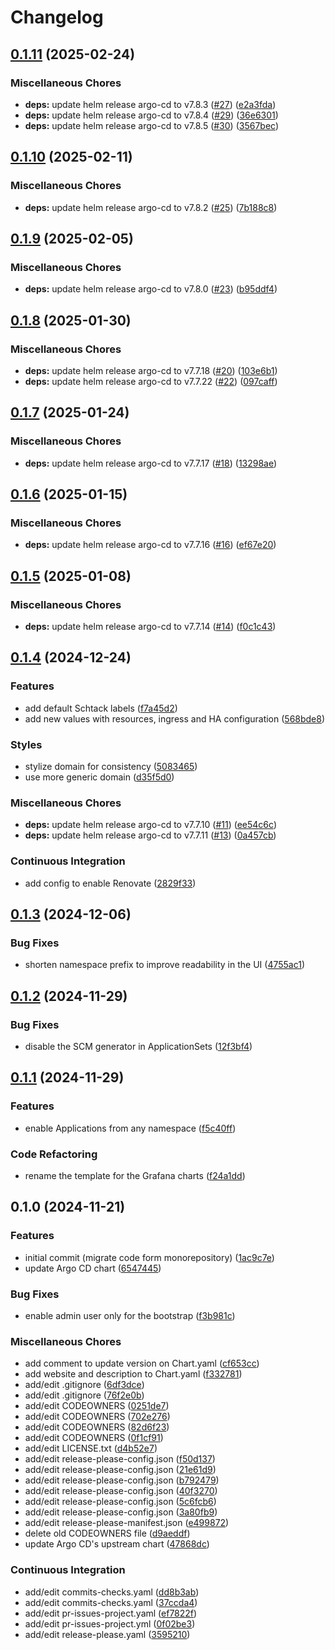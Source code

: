 # Changelog

## [0.1.11](https://github.com/schrodingers-stack/helm-argo-cd/compare/v0.1.10...v0.1.11) (2025-02-24)


### Miscellaneous Chores

* **deps:** update helm release argo-cd to v7.8.3 ([#27](https://github.com/schrodingers-stack/helm-argo-cd/issues/27)) ([e2a3fda](https://github.com/schrodingers-stack/helm-argo-cd/commit/e2a3fda1f508f956d99ea7d036f8c2b4ba774554))
* **deps:** update helm release argo-cd to v7.8.4 ([#29](https://github.com/schrodingers-stack/helm-argo-cd/issues/29)) ([36e6301](https://github.com/schrodingers-stack/helm-argo-cd/commit/36e6301aff9285d6ec2239849839e31afd5c5511))
* **deps:** update helm release argo-cd to v7.8.5 ([#30](https://github.com/schrodingers-stack/helm-argo-cd/issues/30)) ([3567bec](https://github.com/schrodingers-stack/helm-argo-cd/commit/3567beca45cb754fbaa61b3fb4f67c0e44ce936c))

## [0.1.10](https://github.com/schrodingers-stack/helm-argo-cd/compare/v0.1.9...v0.1.10) (2025-02-11)


### Miscellaneous Chores

* **deps:** update helm release argo-cd to v7.8.2 ([#25](https://github.com/schrodingers-stack/helm-argo-cd/issues/25)) ([7b188c8](https://github.com/schrodingers-stack/helm-argo-cd/commit/7b188c8143a0e72075cdd14bcdce03ec945b8406))

## [0.1.9](https://github.com/schrodingers-stack/helm-argo-cd/compare/v0.1.8...v0.1.9) (2025-02-05)


### Miscellaneous Chores

* **deps:** update helm release argo-cd to v7.8.0 ([#23](https://github.com/schrodingers-stack/helm-argo-cd/issues/23)) ([b95ddf4](https://github.com/schrodingers-stack/helm-argo-cd/commit/b95ddf47a875bc69f943917e806f72a9d3558301))

## [0.1.8](https://github.com/schrodingers-stack/helm-argo-cd/compare/v0.1.7...v0.1.8) (2025-01-30)


### Miscellaneous Chores

* **deps:** update helm release argo-cd to v7.7.18 ([#20](https://github.com/schrodingers-stack/helm-argo-cd/issues/20)) ([103e6b1](https://github.com/schrodingers-stack/helm-argo-cd/commit/103e6b1693521db4bba5b67a49aeb6fde39f8318))
* **deps:** update helm release argo-cd to v7.7.22 ([#22](https://github.com/schrodingers-stack/helm-argo-cd/issues/22)) ([097caff](https://github.com/schrodingers-stack/helm-argo-cd/commit/097cafff1caf3240845b5e6a6abd98bc7506cb18))

## [0.1.7](https://github.com/schrodingers-stack/helm-argo-cd/compare/v0.1.6...v0.1.7) (2025-01-24)


### Miscellaneous Chores

* **deps:** update helm release argo-cd to v7.7.17 ([#18](https://github.com/schrodingers-stack/helm-argo-cd/issues/18)) ([13298ae](https://github.com/schrodingers-stack/helm-argo-cd/commit/13298ae89a95e826d77aa10ae8201ec8dc13cbcd))

## [0.1.6](https://github.com/schrodingers-stack/helm-argo-cd/compare/v0.1.5...v0.1.6) (2025-01-15)


### Miscellaneous Chores

* **deps:** update helm release argo-cd to v7.7.16 ([#16](https://github.com/schrodingers-stack/helm-argo-cd/issues/16)) ([ef67e20](https://github.com/schrodingers-stack/helm-argo-cd/commit/ef67e20828b5f23cd99d2c3c4c205ca01dc94dda))

## [0.1.5](https://github.com/schrodingers-stack/helm-argo-cd/compare/v0.1.4...v0.1.5) (2025-01-08)


### Miscellaneous Chores

* **deps:** update helm release argo-cd to v7.7.14 ([#14](https://github.com/schrodingers-stack/helm-argo-cd/issues/14)) ([f0c1c43](https://github.com/schrodingers-stack/helm-argo-cd/commit/f0c1c43287cd6d6122644daf2e8afbe740bb41b8))

## [0.1.4](https://github.com/schrodingers-stack/helm-argo-cd/compare/v0.1.3...v0.1.4) (2024-12-24)


### Features

* add default Schtack labels ([f7a45d2](https://github.com/schrodingers-stack/helm-argo-cd/commit/f7a45d2e014252d444806b0b497067f96f90249f))
* add new values with resources, ingress and HA configuration ([568bde8](https://github.com/schrodingers-stack/helm-argo-cd/commit/568bde8b860acf4ca2655df3bd4ca6bb5accb086))


### Styles

* stylize domain for consistency ([5083465](https://github.com/schrodingers-stack/helm-argo-cd/commit/508346579b9048a1e32b05a14b4dee9cfe0efe3a))
* use more generic domain ([d35f5d0](https://github.com/schrodingers-stack/helm-argo-cd/commit/d35f5d066d3430cf391946db001686a7e616b656))


### Miscellaneous Chores

* **deps:** update helm release argo-cd to v7.7.10 ([#11](https://github.com/schrodingers-stack/helm-argo-cd/issues/11)) ([ee54c6c](https://github.com/schrodingers-stack/helm-argo-cd/commit/ee54c6c46d00ab7ff4a8f40ee9ef0137f4b19e2f))
* **deps:** update helm release argo-cd to v7.7.11 ([#13](https://github.com/schrodingers-stack/helm-argo-cd/issues/13)) ([0a457cb](https://github.com/schrodingers-stack/helm-argo-cd/commit/0a457cb6712a08bac1ba0d600620b1c6f2f8ce0a))


### Continuous Integration

* add config to enable Renovate ([2829f33](https://github.com/schrodingers-stack/helm-argo-cd/commit/2829f33b93b0ab7dfa3be6893bf83e641bf1b25c))

## [0.1.3](https://github.com/schrodingers-stack/helm-argo-cd/compare/v0.1.2...v0.1.3) (2024-12-06)


### Bug Fixes

* shorten namespace prefix to improve readability in the UI ([4755ac1](https://github.com/schrodingers-stack/helm-argo-cd/commit/4755ac1e960ad6efb76950fc9c2ab33df05bc540))

## [0.1.2](https://github.com/schrodingers-stack/helm-argo-cd/compare/v0.1.1...v0.1.2) (2024-11-29)


### Bug Fixes

* disable the SCM generator in ApplicationSets ([12f3bf4](https://github.com/schrodingers-stack/helm-argo-cd/commit/12f3bf4c04c6b7f51ef457381039afa4c5873ff5))

## [0.1.1](https://github.com/schrodingers-stack/helm-argo-cd/compare/v0.1.0...v0.1.1) (2024-11-29)


### Features

* enable Applications from any namespace ([f5c40ff](https://github.com/schrodingers-stack/helm-argo-cd/commit/f5c40ff8360e28315511d54f39a780e0862592f0))


### Code Refactoring

* rename the template for the Grafana charts ([f24a1dd](https://github.com/schrodingers-stack/helm-argo-cd/commit/f24a1ddbac1fa61822a8b939c8e5ef89eb65366e))

## 0.1.0 (2024-11-21)


### Features

* initial commit (migrate code form monorepository) ([1ac9c7e](https://github.com/schrodingers-stack/helm-argo-cd/commit/1ac9c7e990dc3e6544ae7ba12f9bc265f52fc7b2))
* update Argo CD chart ([6547445](https://github.com/schrodingers-stack/helm-argo-cd/commit/6547445e0b681e2c883600060dadb2bd1448a9e9))


### Bug Fixes

* enable admin user only for the bootstrap ([f3b981c](https://github.com/schrodingers-stack/helm-argo-cd/commit/f3b981c3bfa577cc23739acfc08dd65ade172814))


### Miscellaneous Chores

* add comment to update version on Chart.yaml ([cf653cc](https://github.com/schrodingers-stack/helm-argo-cd/commit/cf653cc5d1c5ce69b63903e6bf36badc464e5bea))
* add website and description to Chart.yaml ([f332781](https://github.com/schrodingers-stack/helm-argo-cd/commit/f332781648d7f15c9ea44fd7fea46c0b86d28511))
* add/edit .gitignore ([6df3dce](https://github.com/schrodingers-stack/helm-argo-cd/commit/6df3dce76e0b958fbc53fa442b33f86043b9c020))
* add/edit .gitignore ([76f2e0b](https://github.com/schrodingers-stack/helm-argo-cd/commit/76f2e0b1339df09ec2ab78d003b85595471982b6))
* add/edit CODEOWNERS ([0251de7](https://github.com/schrodingers-stack/helm-argo-cd/commit/0251de74f4dc655ba78a9cefe6db2bb7f2df0022))
* add/edit CODEOWNERS ([702e276](https://github.com/schrodingers-stack/helm-argo-cd/commit/702e2761bedf18d5384ae1146fac99e08edfce9d))
* add/edit CODEOWNERS ([82d6f23](https://github.com/schrodingers-stack/helm-argo-cd/commit/82d6f234eb83ddb5f6e27808fcb4b81fc292debf))
* add/edit CODEOWNERS ([0f1cf91](https://github.com/schrodingers-stack/helm-argo-cd/commit/0f1cf91573674f008dfc9bdac3118b4437952db4))
* add/edit LICENSE.txt ([d4b52e7](https://github.com/schrodingers-stack/helm-argo-cd/commit/d4b52e773c39f5ce63d0c5905414ef150094ccf3))
* add/edit release-please-config.json ([f50d137](https://github.com/schrodingers-stack/helm-argo-cd/commit/f50d137a7dbe18d3ddf331e29a64b695f549a426))
* add/edit release-please-config.json ([21e61d9](https://github.com/schrodingers-stack/helm-argo-cd/commit/21e61d9591a16e7e7c80749ffb486c376c73e55f))
* add/edit release-please-config.json ([b792479](https://github.com/schrodingers-stack/helm-argo-cd/commit/b792479cbb53362c6677e5c730f9b11523d476d5))
* add/edit release-please-config.json ([40f3270](https://github.com/schrodingers-stack/helm-argo-cd/commit/40f3270b82d30a714bc3f4b02b24e3f9ce32e069))
* add/edit release-please-config.json ([5c6fcb6](https://github.com/schrodingers-stack/helm-argo-cd/commit/5c6fcb6efb10586b750cd3befe98c7647caa49d3))
* add/edit release-please-config.json ([3a80fb9](https://github.com/schrodingers-stack/helm-argo-cd/commit/3a80fb9553c6510d11fa98f6ffe1f11f4281b9a0))
* add/edit release-please-manifest.json ([e499872](https://github.com/schrodingers-stack/helm-argo-cd/commit/e499872cd8a448aa1ca68fa3f32a3b1f359156fb))
* delete old CODEOWNERS file ([d9aeddf](https://github.com/schrodingers-stack/helm-argo-cd/commit/d9aeddf02536b0ea3ddb59fc4e5186d9c73079e5))
* update Argo CD's upstream chart ([47868dc](https://github.com/schrodingers-stack/helm-argo-cd/commit/47868dc7c743134b1c928872b8cbdf50fee4058d))


### Continuous Integration

* add/edit commits-checks.yaml ([dd8b3ab](https://github.com/schrodingers-stack/helm-argo-cd/commit/dd8b3abe97de8edc3b61bf94b8899654540d6ed6))
* add/edit commits-checks.yaml ([37ccda4](https://github.com/schrodingers-stack/helm-argo-cd/commit/37ccda4d28d11e2764841e6b32db480b6097d0b9))
* add/edit pr-issues-project.yaml ([ef7822f](https://github.com/schrodingers-stack/helm-argo-cd/commit/ef7822ff4ea1030d49d7d5c52f8927cc171928d9))
* add/edit pr-issues-project.yml ([0f02be3](https://github.com/schrodingers-stack/helm-argo-cd/commit/0f02be3ee0e25a3ca00a9cd68f7c0c3ed384bbde))
* add/edit release-please.yaml ([3595210](https://github.com/schrodingers-stack/helm-argo-cd/commit/35952100b0a6bf17d1279b9fa63b8dd714a8794a))
